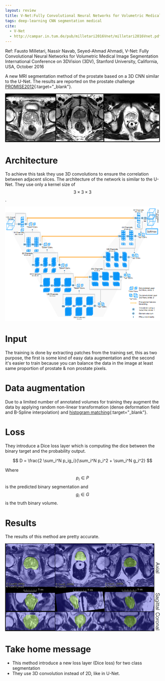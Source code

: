 ```yaml
---
layout: review
title: V-Net:Fully Convolutional Neural Networks for Volumetric Medical Image Segmentation
tags: deep-learning CNN segmentation medical
cite:
  - V-Net
  - http://campar.in.tum.de/pub/milletari2016Vnet/milletari2016Vnet.pdf
---
```


<style>
  main.page-content p {
    text-align: justify; /* helps the reading flow */
  }
</style>

Ref: Fausto Milletari, Nassir Navab, Seyed-Ahmad Ahmadi, V-Net: Fully Convolutional Neural Networks for Volumetric Medical Image Segmentation International Conference on 3DVision (3DV), Stanford University, California, USA, October 2016

A new MRI segmentation method of the prostate based on a 3D CNN similar to the U-Net. The results are reported on the prostate challenge [PROMISE2012](https://promise12.grand-challenge.org/){:target="_blank"}.

![](/deep-learning/images/vnet/prostates.png)


# Architecture

To achieve this task they use 3D convolutions to ensure the correlation between adjacent slices. The architecture of the network is similar to the U-Net. They use only a kernel size of $$ 3 \times 3 \times 3 $$.

![](/deep-learning/images/vnet/vnet.png)

# Input
The training is done by extracting patches from the training set, this as two purpose, the first is some kind of easy data augmentation and the second it's easier to train because you can balance the data in the image at least same proportion of prostate & non prostate pixels.

# Data augmentation

Due to a limited number of annotated volumes for training they augment the data by applying random non-linear transformation (dense deformation field and B-Spline interpolation) and [histogram matching](https://en.wikipedia.org/wiki/Histogram_matching){:target="_blank"}.

# Loss
They introduce a Dice loss layer which is computing the dice between the binary target and the probability output.

$$
D = \frac{2 \sum_i^N p_ig_i}{\sum_i^N p_i^2 + \sum_i^N g_i^2}
$$

Where $$ p_i \in P $$ is the predicted binary segmentation and $$ g_i \in G $$ is the truth binary volume.

# Results

The results of this method are pretty accurate.

![](/deep-learning/images/vnet/results.png)

# Take home message

- This method introduce a new loss layer (Dice loss) for two class segmentation
- They use 3D convolution instead of 2D, like in U-Net.
